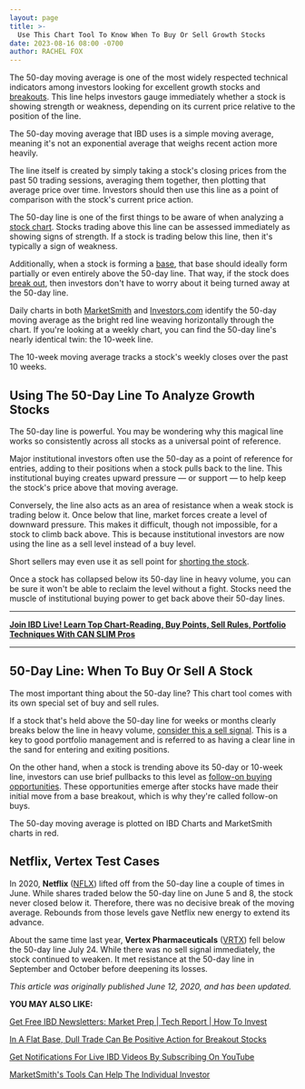 ```yaml
---
layout: page
title: >-
  Use This Chart Tool To Know When To Buy Or Sell Growth Stocks
date: 2023-08-16 08:00 -0700
author: RACHEL FOX
---
```





The 50-day moving average is one of the most widely respected technical indicators among investors looking for excellent growth stocks and [breakouts](https://www.investors.com/how-to-invest/investors-corner/what-is-stock-breakout/). This line helps investors gauge immediately whether a stock is showing strength or weakness, depending on its current price relative to the position of the line.




The 50-day moving average that IBD uses is a simple moving average, meaning it's not an exponential average that weighs recent action more heavily.


The line itself is created by simply taking a stock's closing prices from the past 50 trading sessions, averaging them together, then plotting that average price over time. Investors should then use this line as a point of comparison with the stock's current price action.


The 50-day line is one of the first things to be aware of when analyzing a [stock chart](https://research.investors.com/stock-charts/nasdaq-nasdaq-composite-0ndqc.htm?cht=pvc&type=DAILY). Stocks trading above this line can be assessed immediately as showing signs of strength. If a stock is trading below this line, then it's typically a sign of weakness.


Additionally, when a stock is forming a [base](https://www.investors.com/how-to-invest/investors-corner/investor-basics-why-learning-base-patterns-gets-the-ball-rolling/), that base should ideally form partially or even entirely above the 50-day line. That way, if the stock does [break out](https://www.investors.com/how-to-invest/investors-corner/what-is-stock-breakout/), then investors don't have to worry about it being turned away at the 50-day line.


Daily charts in both [MarketSmith](https://marketsmith.investors.com/?src=A012BF) and [Investors.com](https://research.investors.com/stock-charts/nasdaq-nasdaq-composite-0ndqc.htm?cht=pvc&type=DAILY) identify the 50-day moving average as the bright red line weaving horizontally through the chart. If you're looking at a weekly chart, you can find the 50-day line's nearly identical twin: the 10-week line.


The 10-week moving average tracks a stock's weekly closes over the past 10 weeks.


Using The 50-Day Line To Analyze Growth Stocks
----------------------------------------------


The 50-day line is powerful. You may be wondering why this magical line works so consistently across all stocks as a universal point of reference.


Major institutional investors often use the 50-day as a point of reference for entries, adding to their positions when a stock pulls back to the line. This institutional buying creates upward pressure — or support — to help keep the stock's price above that moving average.


Conversely, the line also acts as an area of resistance when a weak stock is trading below it. Once below that line, market forces create a level of downward pressure. This makes it difficult, though not impossible, for a stock to climb back above. This is because institutional investors are now using the line as a sell level instead of a buy level.


Short sellers may even use it as sell point for [shorting the stock](https://www.investors.com/category/research/the-short-side/).


Once a stock has collapsed below its 50-day line in heavy volume, you can be sure it won't be able to reclaim the level without a fight. Stocks need the muscle of institutional buying power to get back above their 50-day lines.




---


[**Join IBD Live! Learn Top Chart-Reading, Buy Points, Sell Rules, Portfolio Techniques With CAN SLIM Pros**](https://shop.investors.com/offer/splashresponsive.aspx?id=IBD-Live)




---


50-Day Line: When To Buy Or Sell A Stock
----------------------------------------


The most important thing about the 50-day line? This chart tool comes with its own special set of buy and sell rules.


If a stock that's held above the 50-day line for weeks or months clearly breaks below the line in heavy volume, [consider this a sell signal](https://www.investors.com/how-to-invest/investors-corner/when-to-sell-stocks-big-break-below-50-day-line-can-mark-end-of-a-huge-run/). This is a key to good portfolio management and is referred to as having a clear line in the sand for entering and exiting positions.


On the other hand, when a stock is trending above its 50-day or 10-week line, investors can use brief pullbacks to this level as [follow-on buying opportunities](https://www.investors.com/how-to-invest/investors-corner/how-to-buy-stocks-why-the-10-week-moving-average-offers-new-entry-points/). These opportunities emerge after stocks have made their initial move from a base breakout, which is why they're called follow-on buys.


The 50-day moving average is plotted on IBD Charts and MarketSmith charts in red.


Netflix, Vertex Test Cases
--------------------------


In 2020, **Netflix** ([NFLX](https://research.investors.com/quote.aspx?symbol=NFLX)) lifted off from the 50-day line a couple of times in June. While shares traded below the 50-day line on June 5 and 8, the stock never closed below it. Therefore, there was no decisive break of the moving average. Rebounds from those levels gave Netflix new energy to extend its advance.


About the same time last year, **Vertex Pharmaceuticals** ([VRTX](https://research.investors.com/quote.aspx?symbol=VRTX)) fell below the 50-day line July 24. While there was no sell signal immediately, the stock continued to weaken. It met resistance at the 50-day line in September and October before deepening its losses.


*This article was originally published June 12, 2020, and has been updated.*


**YOU MAY ALSO LIKE:**


[Get Free IBD Newsletters: Market Prep \| Tech Report \| How To Invest](https://shop.investors.com/offer/splashresponsive.aspx?id=newsletters-howtoinvest)


[In A Flat Base, Dull Trade Can Be Positive Action for Breakout Stocks](https://www.investors.com/how-to-invest/investors-corner/chart-patterns-101-in-a-flat-base-dull-trade-can-be-positive-action/)


[Get Notifications For Live IBD Videos By Subscribing On YouTube](https://www.youtube.com/investorsbusinessdaily)


[MarketSmith's Tools Can Help The Individual Investor](https://marketsmith.investors.com/?src=A012BF)




